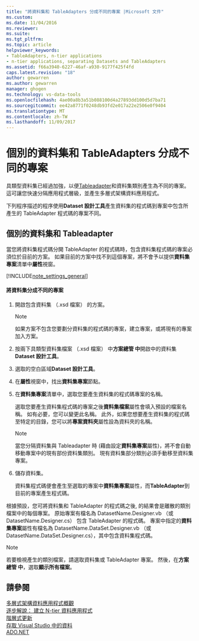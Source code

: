 ```yaml
---
title: "將資料集和 TableAdapters 分成不同的專案 |Microsoft 文件"
ms.custom: 
ms.date: 11/04/2016
ms.reviewer: 
ms.suite: 
ms.tgt_pltfrm: 
ms.topic: article
helpviewer_keywords:
- TableAdapters, n-tier applications
- n-tier applications, separating Datasets and TableAdapters
ms.assetid: f66a3940-6227-46af-a930-9177f425f4fd
caps.latest.revision: "18"
author: gewarren
ms.author: gewarren
manager: ghogen
ms.technology: vs-data-tools
ms.openlocfilehash: 4ae00a8b3a51b088100d4a27893dd100d5d7ba71
ms.sourcegitcommit: ee42a8771f0248db93fd2e017a22e2506e0f9404
ms.translationtype: MT
ms.contentlocale: zh-TW
ms.lasthandoff: 11/09/2017
---
```

# <a name="separate-datasets-and-tableadapters-into-different-projects"></a>個別的資料集和 TableAdapters 分成不同的專案
具類型資料集已經過加強，以便[Tableadapter](create-and-configure-tableadapters.md)和資料集類別產生為不同的專案。 這可讓您快速分隔應用程式層級，並產生多層式架構資料應用程式。  
  
下列程序描述的程序使用**Dataset 設計工具**產生資料集的程式碼到專案中包含所產生的 TableAdapter 程式碼的專案不同。  
  
## <a name="separate-datasets-and-tableadapters"></a>個別的資料集和 Tableadapter  
當您將資料集程式碼分開 TableAdapter 的程式碼時，包含資料集程式碼的專案必須位於目前的方案。 如果目前的方案中找不到這個專案，將不會予以提供**資料集專案**清單中**屬性**視窗。  
  
[!INCLUDE[note_settings_general](../data-tools/includes/note_settings_general_md.md)]  
  
#### <a name="to-separate-the-dataset-into-a-different-project"></a>將資料集分成不同的專案  
  
1.  開啟包含資料集 （.xsd 檔案） 的方案。  
  
    > [!NOTE]
    >  如果方案不包含您要劃分資料集的程式碼的專案，建立專案，或將現有的專案加入方案。  
  
2.  按兩下具類型資料集檔案 （.xsd 檔案） 中**方案總管 中**開啟中的資料集**Dataset 設計工具**。  
  
3.  選取的空白區域**Dataset 設計工具**。  
  
4.  在**屬性**視窗中，找出**資料集專案**節點。  
  
5.  在**資料集專案**清單中，選取您要產生資料集的程式碼專案的名稱。  
  
     選取您要產生資料集程式碼的專案之後**資料集檔案**屬性會填入預設的檔案名稱。 如有必要，您可以變更此名稱。 此外，如果您想要產生資料集的程式碼至特定的目錄，您可以將**專案資料夾**屬性設為資料夾的名稱。  
  
    > [!NOTE]
    >  當您分隔資料集與 Tableadapter 時 (藉由設定**資料集專案**屬性)，將不會自動移動專案中的現有部份資料集類別。 現有資料集部分類別必須手動移至資料集專案。  
  
6.  儲存資料集。  
  
     資料集程式碼便會產生至選取的專案中**資料集專案**屬性，而**TableAdapter**到目前的專案產生程式碼。  
  
根據預設，您可將資料集和 TableAdapter 的程式碼之後, 的結果會是離散的類別檔案中的每個專案。 原始專案有檔名為 DatasetName.Designer.vb （或 DatasetName.Designer.cs） 包含 TableAdapter 的程式碼。 專案中指定的**資料集專案**屬性有檔名為 DatasetName.DataSet.Designer.vb （或 DatasetName.DataSet.Designer.cs），其中包含資料集程式碼。  
  
> [!NOTE]
>  若要檢視產生的類別檔案，請選取資料集或 TableAdapter 專案。 然後，在**方案總管 中**，選取**顯示所有檔案**。  
  
## <a name="see-also"></a>請參閱
[多層式架構資料應用程式概觀](../data-tools/n-tier-data-applications-overview.md)   
[逐步解說： 建立 N-tier 資料應用程式](../data-tools/walkthrough-creating-an-n-tier-data-application.md)   
[階層式更新](../data-tools/hierarchical-update.md)   
[存取 Visual Studio 中的資料](../data-tools/accessing-data-in-visual-studio.md)   
[ADO.NET](/dotnet/framework/data/adonet/index)